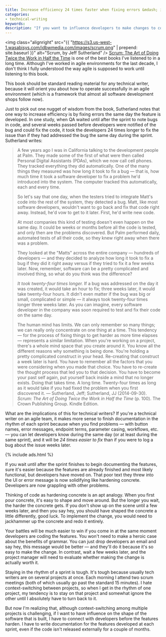 ```yaml
---
title: Increase efficiency 24 times faster when fixing errors &mdash; implications for technical writers on agile teams
categories:
- technical-writing
keywords:
description: "If you want to influence developers to make changes to code (such as with UI text), it's 24 times easier for developers to make the changes if you tell them the same day they code the feature than if you wait a few weeks later. This means technical writers should keep pace with the features coded during each sprint."
---
```


<img class="alignright" src="{{ "https://s3.us-west-1.wasabisys.com/idbwmedia.com/images/scrum.png" | prepend: site.baseurl }}" alt="Scrum, by Jeff Sutherland" />
[Scrum: The Art of Doing Twice the Work in Half the Time](http://www.audible.com/pd/Business/Scrum-Audiobook/B00NJ3WS9G/ref=a_search_c4_1_1_srTtl?qid=1445953702&sr=1-1) is one of the best books I've listened to in a long time. Although I've worked in agile environments for the last decade, I don't think I fully understood the way agile is supposed to work until listening to this book.

This book should be standard reading material for any technical writer, because it will orient you about how to operate successfully in an agile environment (which is a framework that almost all software development shops follow now).

Just to pick out one nugget of wisdom from the book, Sutherland notes that one way to increase efficiency is by fixing errors the same day the feature is developed. In one study, when QA waited until after the sprint to note bugs in code, and several weeks passed before developers were notified of the bug and could fix the code, it took the developers 24 times longer to fix the issue than if they had addressed the bug the same day during the sprint. Sutherland writes:

>A few years ago I was in California talking to the development people at Palm. They made some of the first of what were then called Personal Digital Assistants (PDAs), which we now call cell phones. They tracked everything they did automatically. One of the many things they measured was how long it took to fix a bug — that is, how much time it took a software developer to fix a problem he'd introduced into the system. The computer tracked this automatically, each and every time.
>
> So let's say that one day, when the testers tried to integrate Matt's code into the rest of the system, they detected a bug. Matt, like most software developers, wouldn't want to go back and fix that code right away. Instead, he'd vow to get to it later. First, he'd write new code.
>
> At most companies this kind of testing doesn't even happen on the same day. It could be weeks or months before all the code is tested, and only then are the problems discovered. But Palm performed daily, automated tests of all their code, so they knew right away when there was a problem.
>
> They looked at the "Matts" across the entire company — hundreds of developers — and they decided to analyze how long it took to fix a bug if they did it right away versus if they tried to fix it a few weeks later. Now, remember, software can be a pretty complicated and involved thing, so what do you think was the difference?
>
> *It took twenty-four times longer.* If a bug was addressed on the day it was created, it would take an hour to fix; three weeks later, it would take twenty-four hours. It didn't even matter if the bug was big or small, complicated or simple — it always took twenty-four times longer three weeks later. As you can imagine, every software developer in the company was soon required to test and fix their code on the same day.
>
> The human mind has limits. We can only remember so many things; we can really only concentrate on one thing at a time. This tendency — for the process of fixing things to get harder as more time elapses — represents a similar limitation. When you're working on a project, there's a whole mind space that you create around it. You know all the different reasons why something is being done. You're holding a pretty complicated construct in your head. Re-creating that construct a week later is hard. You have to remember all the factors that you were considering when you made that choice. You have to re-create the thought process that led you to that decision. You have to become your past self again, put yourself back inside a mind that no longer exists. Doing that takes time. A long time. Twenty-four times as long as it would take if you had fixed the problem when you first discovered it. &mdash; Sutherland, Jeff; Sutherland, JJ (2014-09-30). *Scrum: The Art of Doing Twice the Work in Half the Time* (p. 100). The Crown Publishing Group. Kindle Edition.

What are the implications of this for technical writers? If you're a technical writer on an agile team, it makes more sense to finish documentation in the rhythm of each sprint because when you find problems &mdash; with button names, error messages, endpoint terms, parameter casing, workflows, etc. &mdash; you can let developers know during the same day (or at least during the same sprint), and it will be *24 times easier to fix* than if you were to log a bug about the issue weeks later.

{% include ads.html %}

If you wait until after the sprint finishes to begin documenting the features, sure it's easier because the features are already finished and most likely functional, but developers have moved on. That poor text they threw into the UI or error message is now solidifying like hardening concrete. Developers are now grappling with other problems.

Thinking of code as hardening concrete is an apt analogy. When you first pour concrete, it's easy to shape and move around. But the longer you wait, the harder the concrete gets. If you don't show up on the scene until a few weeks later, and then you say hey, you should have shaped the concrete a little differently, good luck. To implement the change, you would need to jackhammer up the concrete and redo it entirely.

Your battles will be much easier to win if you come in at the same moment developers are coding the features. You won't need to make a heroic case about the benefits of grammar. You can just drop developers an email and say hey, this message would be better &mdash; and they'll do it because it's so easy to make the change. In contrast, wait a few weeks later, and the project manager will need to evaluate whether making the change is actually worth it.

Staying in the rhythm of a sprint is tough. It's tough because usually tech writers are on several projects at once. Each morning I attend two scrum meetings (both of which usually go past the standard 15 minutes). I hate context-switching between projects, so when I get in the rhythm of one project, my tendency is to stay on that project and somewhat ignore the other until I absolutely have to turn back to it.

But now I'm realizing that, although context-switching among multiple projects is challenging, if I want to have influence on the shape of the software that is built, I have to connect with developers before the features harden. I have to write documentation for the features developed at each sprint, even if the code isn't released externally for a couple of months.
